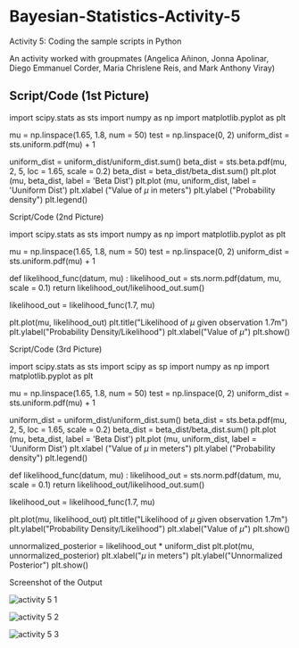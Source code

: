 # Bayesian-Statistics-Activity-5
Activity 5: Coding the sample scripts in Python

An activity worked with groupmates (Angelica Añinon, Jonna Apolinar, Diego Emmanuel Corder, Maria Chrislene Reis, and Mark Anthony Viray)


## Script/Code (1st Picture)

import scipy.stats as sts
import numpy as np
import matplotlib.pyplot as plt

mu = np.linspace(1.65, 1.8, num = 50)
test = np.linspace(0, 2)
uniform_dist = sts.uniform.pdf(mu) + 1

uniform_dist = uniform_dist/uniform_dist.sum()
beta_dist = sts.beta.pdf(mu, 2, 5, loc = 1.65, scale = 0.2)
beta_dist = beta_dist/beta_dist.sum()
plt.plot (mu, beta_dist, label = 'Beta Dist')
plt.plot (mu, uniform_dist, label = 'Uuniform Dist')
plt.xlabel ("Value of $\mu$ in meters")
plt.ylabel ("Probability density")
plt.legend()


Script/Code (2nd Picture)

import scipy.stats as sts
import numpy as np
import matplotlib.pyplot as plt

mu = np.linspace(1.65, 1.8, num = 50)
test = np.linspace(0, 2)
uniform_dist = sts.uniform.pdf(mu) + 1

def likelihood_func(datum, mu) :
   likelihood_out = sts.norm.pdf(datum, mu, scale = 0.1)
   return likelihood_out/likelihood_out.sum()

likelihood_out = likelihood_func(1.7, mu)

plt.plot(mu, likelihood_out)
plt.title("Likelihood of $\mu$ given observation 1.7m")
plt.ylabel("Probability Density/Likelihood")
plt.xlabel("Value of $\mu$")
plt.show()


Script/Code (3rd Picture)

import scipy.stats as sts
import scipy as sp
import numpy as np
import matplotlib.pyplot as plt

mu = np.linspace(1.65, 1.8, num = 50)
test = np.linspace(0, 2)
uniform_dist = sts.uniform.pdf(mu) + 1

uniform_dist = uniform_dist/uniform_dist.sum()
beta_dist = sts.beta.pdf(mu, 2, 5, loc = 1.65, scale = 0.2)
beta_dist = beta_dist/beta_dist.sum()
plt.plot (mu, beta_dist, label = 'Beta Dist')
plt.plot (mu, uniform_dist, label = 'Uuniform Dist')
plt.xlabel ("Value of $\mu$ in meters")
plt.ylabel ("Probability density")
plt.legend()

def likelihood_func(datum, mu) :
   likelihood_out = sts.norm.pdf(datum, mu, scale = 0.1)
   return likelihood_out/likelihood_out.sum()

likelihood_out = likelihood_func(1.7, mu)

plt.plot(mu, likelihood_out)
plt.title("Likelihood of $\mu$ given observation 1.7m")
plt.ylabel("Probability Density/Likelihood")
plt.xlabel("Value of $\mu$")
plt.show()

unnormalized_posterior = likelihood_out * uniform_dist
plt.plot(mu, unnormalized_posterior)
plt.xlabel("$\mu$ in meters")
plt.ylabel("Unnormalized Posterior")
plt.show()

Screenshot of the Output

![activity 5 1](https://github.com/mariachrislenereis/Bayesian-Statistics-Activity-3/assets/168893458/96b7d85e-25dd-444d-a8bf-1e64af96cb5d)


![activity 5 2](https://github.com/mariachrislenereis/Bayesian-Statistics-Activity-3/assets/168893458/93b2c20b-d91f-4b59-9562-b0ea0371f9db)


![activity 5 3](https://github.com/mariachrislenereis/Bayesian-Statistics-Activity-3/assets/168893458/c1279f95-dc7c-4e90-bbf7-e0862494a8d0)
